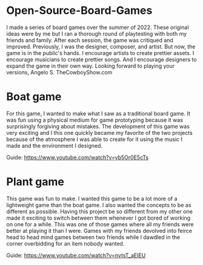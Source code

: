# Open-Source-Board-Games
I made a series of board games over the summer of 2022. These original ideas were by me but I ran a thorough round of playtesting with both my friends and family. After each session, the game was critiqued and improved.  Previously, I was the designer, composer, and artist. But now, the game is in the public's hands. I encourage artists to create prettier assets. I encourage musicians to create prettier songs. And I encourage designers to expand the game in their own way.   Looking forward to playing your versions,  Angelo S. TheCowboyShow.com

# Boat game

For this game, I wanted to make what I saw as a traditional board game. It was fun using a physical medium for game prototyping because it was surprisingly forgiving about mistakes. The development of this game was very exciting and I this one quickly became my favorite of the two projects because of the atmosphere I was able to create for it using the music I made and the environment I designed.

Guide: https://www.youtube.com/watch?v=yb5Or0E5cTs

# Plant game

This game was fun to make. I wanted this game to be a lot more of a lightweight game than the boat game. I also wanted the concepts to be as different as possible. Having this project be so different from my other one made it exciting to switch between them whenever I got bored of working on one for a while. This was one of those games where all my friends were better at playing it than I were. Games with my friends devolved into feirce head to head mind games between two friends while I dawdled in the corner overbidding for an item nobody wanted.

Guide: https://www.youtube.com/watch?v=nvtsT_aEIEU
